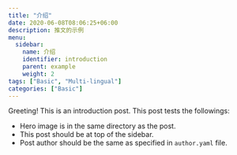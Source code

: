 ```yaml
---
title: "介绍"
date: 2020-06-08T08:06:25+06:00
description: 推文的示例
menu:
  sidebar:
    name: 介绍
    identifier: introduction
    parent: example
    weight: 2
tags: ["Basic", "Multi-lingual"]
categories: ["Basic"]
---
```


Greeting! This is an introduction post. This post tests the followings:

- Hero image is in the same directory as the post.
- This post should be at top of the sidebar.
- Post author should be the same as specified in `author.yaml` file.
